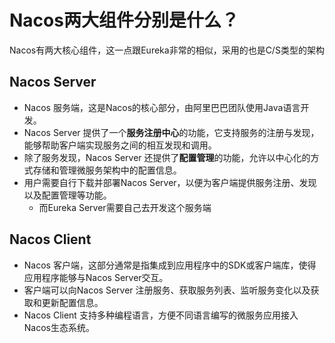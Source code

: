 # Nacos两大组件分别是什么？

Nacos有两大核心组件，这一点跟Eureka非常的相似，采用的也是C/S类型的架构

## **Nacos Server**

-   Nacos 服务端，这是Nacos的核心部分，由阿里巴巴团队使用Java语言开发。
-   Nacos Server 提供了一个**服务注册中心**的功能，它支持服务的注册与发现，能够帮助客户端实现服务之间的相互发现和调用。
-   除了服务发现，Nacos Server 还提供了**配置管理**的功能，允许以中心化的方式存储和管理微服务架构中的配置信息。
-   用户需要自行下载并部署Nacos Server，以便为客户端提供服务注册、发现以及配置管理等功能。
    -   而Eureka Server需要自己去开发这个服务端

## **Nacos Client**

-   Nacos 客户端，这部分通常是指集成到应用程序中的SDK或客户端库，使得应用程序能够与Nacos Server交互。
-   客户端可以向Nacos Server 注册服务、获取服务列表、监听服务变化以及获取和更新配置信息。
-   Nacos Client 支持多种编程语言，方便不同语言编写的微服务应用接入Nacos生态系统。


